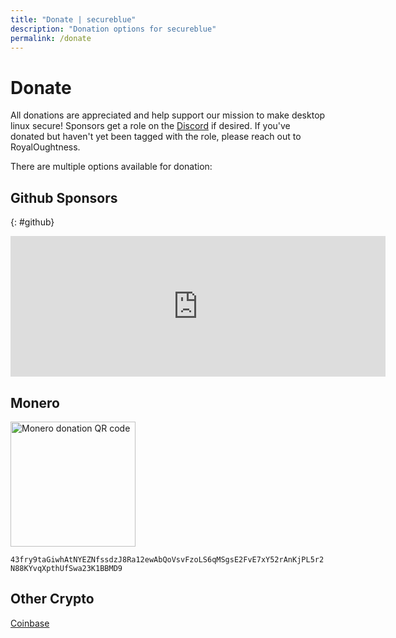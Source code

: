 ```yaml
---
title: "Donate | secureblue"
description: "Donation options for secureblue"
permalink: /donate
---
```


# Donate

All donations are appreciated and help support our mission to make desktop linux secure! Sponsors get a role on the [Discord](https://discord.gg/qMTv5cKfbF) if desired. If you've donated but haven't yet been tagged with the role, please reach out to RoyalOughtness.

There are multiple options available for donation:

## Github Sponsors
{: #github}

<iframe src="https://github.com/sponsors/RoyalOughtness/card" title="Sponsor RoyalOughtness" height="225" width="600" style="border: 0;"></iframe>

## Monero

<img alt="Monero donation QR code" src="/assets/monero.png" width=200 />

`43fry9taGiwhAtNYEZNfssdzJ8Ra12ewAbQoVsvFzoLS6qMSgsE2FvE7xY52rAnKjPL5r2N88KYvqXpthUfSwa23K1BBMD9`

## Other Crypto

[Coinbase](https://commerce.coinbase.com/checkout/ed12a6f0-6f14-458e-88a7-854f91e42b19)